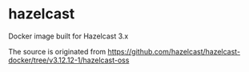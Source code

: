 # hazelcast
Docker image built for Hazelcast 3.x

The source is originated from https://github.com/hazelcast/hazelcast-docker/tree/v3.12.12-1/hazelcast-oss